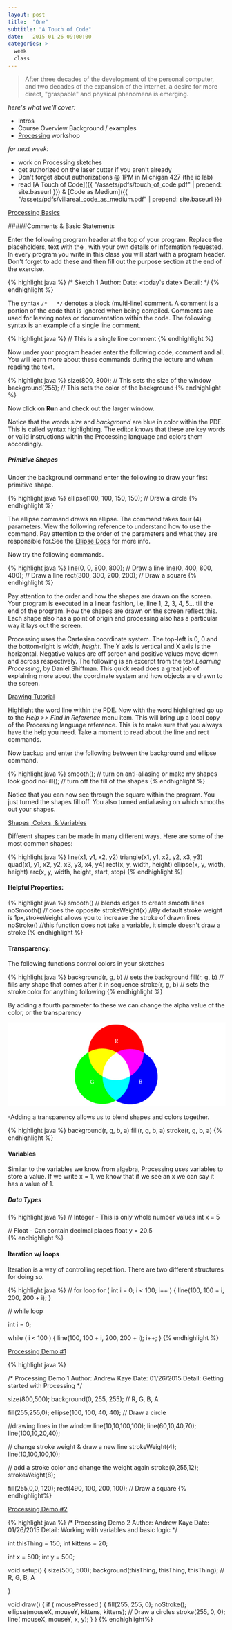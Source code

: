 ```yaml
---
layout: post
title:  "One"
subtitle: "A Touch of Code"
date:   2015-01-26 09:00:00
categories: >
  week
  class
---
```

> After three decades of the development of the personal computer, and two decades of the expansion of the internet, a desire for more direct, "graspable" and physical phenomena is emerging.

*here's what we'll cover:*

- Intros
- Course Overview
  Background / examples
- [Processing](http://processing.org) workshop

*for next week:*

- work on Processing sketches
- get authorized on the laser cutter if you aren't already
- Don't forget about authorizations @ 1PM in Michigan 427 (the io lab)
- read [A Touch of Code]({{ "/assets/pdfs/touch_of_code.pdf" | prepend: site.baseurl }}) & [Code as Medium]({{ "/assets/pdfs/villareal_code_as_medium.pdf" | prepend: site.baseurl }})

<div class="expander">
  <a href="javascript:void(0)" id="js-expander-trigger" class="expander-trigger expander-hidden demo">Processing Basics</a>
  <div id="js-expander-content" class="expander-content" markdown="1">

  #####Comments & Basic Statements

  Enter the following program header at the top of your program. Replace the
  placeholders, text with the <context>, with your own details or information requested.
  In every program you write in this class you will start with a program header.
  Don't forget to add these and then fill out the purpose section at the end of the exercise.

  {% highlight java %}
  /*
  Sketch 1
  Author: <first name> <last name>
  Date: <today's date>
  Detail: <short paragraph explaining your sketch>
  */
  {% endhighlight %}

  The syntax `/*   */` denotes a block (multi-line) comment. A comment is a
  portion of the code that is ignored when being compiled. Comments are used for
  leaving notes or documentation within the code. The following syntax is an
  example of a single line comment.

  {% highlight java %}
  // This is a single line comment
  {% endhighlight %}

  Now under your program header enter the following code, comment and all. You
  will learn more about these commands during the lecture and when reading the text.

  {% highlight java %}
  size(800, 800); // This sets the size of the window
  background(255);  // This sets the color of the background
  {% endhighlight %}

  Now click on **Run** and check out the larger window.

  Notice that the words *size* and *background* are blue in color within the PDE.
  This is called syntax highlighting. The editor knows that these are key words or
  valid instructions within the Processing language and colors them accordingly.

  ##### Primitive Shapes
  Under the background command enter the following to draw your first primitive shape.

  {% highlight java %}
  ellipse(100, 100, 150, 150);  // Draw a circle
  {% endhighlight %}

  The ellipse command draws an ellipse. The command takes four (4) parameters.
  View the following reference to understand how to use the command. Pay attention to
  the order of the parameters and what they are responsible for.See the [Ellipse Docs](http://processing.org/reference/ellipse_.html)
  for more info.

  Now try the following commands.

  {% highlight java %}
  line(0, 0, 800, 800); // Draw a line
  line(0, 400, 800, 400); // Draw a line
  rect(300, 300, 200, 200); // Draw a square
  {% endhighlight %}

  Pay attention to the order and how the shapes are drawn on the screen. Your
  program is executed in a linear fashion, i.e, line 1, 2, 3, 4, 5... till the end
  of the program. How the shapes are drawn on the screen reflect this. Each shape
  also has a point of origin and processing also has a particular way it lays out the screen.

  Processing uses the Cartesian coordinate system.  The top-left is 0, 0 and the
  bottom-right is *width*, *height*.  The Y axis is vertical and X axis is the horizontal.
  Negative values are off screen and positive values move down and across respectively.
  The following is an excerpt from the text *Learning Processing*, by Daniel Shiffman.
  This quick read does a great job of explaining more about the coordinate system and
  how objects are drawn to the screen.

  [Drawing Tutorial](http://processing.org/tutorials/drawing/)

  Highlight the word line within the PDE. Now with the word highlighted go up to
  the *Help >> Find in Reference* menu item. This will bring up a local copy of the
  Processing language reference. This is to make sure that you always have the help
  you need. Take a moment to read about the line and rect commands.

  Now backup and enter the following between the background and ellipse command.

  {% highlight java %}
  smooth();  // turn on anti-aliasing or make my shapes look good
  noFill();  // turn off the fill of the shapes
  {% endhighlight %}

  Notice that you can now see through the square within the program. You just
  turned the shapes fill off. You also turned antialiasing on which smooths out your shapes.


  </div>
</div>

<div class="expander">
  <a href="javascript:void(0)" id="js-expander-trigger-2" class="expander-trigger expander-hidden demo">Shapes, Colors, & Variables</a>
  <div id="js-expander-content-2" class="expander-content" markdown="1">

  Different shapes can be made in many different ways. Here are some of the most common shapes:

  {% highlight java %}
  line(x1, y1, x2, y2)
  triangle(x1, y1, x2, y2, x3, y3)
  quad(x1, y1, x2, y2, x3, y3, x4, y4)
  rect(x, y, width, height)
  ellipse(x, y, width, height)
  arc(x, y, width, height, start, stop)
  {% endhighlight %}

  #### Helpful Properties:

  {% highlight java %}
  smooth() // blends edges to create smooth lines
  noSmooth() // does the opposite
  strokeWeight(x) //By default stroke weight is 1px,strokeWeight allows you to increase the stroke of drawn lines
  noStroke() //this function does not take a variable, it simple doesn't draw a stroke
  {% endhighlight %}

  #### Transparency:

  The following functions control colors in your sketches

  {% highlight java %}
  background(r, g, b) // sets the background
  fill(r, g, b) // fills any shape that comes after it in sequence
  stroke(r, g, b) // sets the stroke color for anything following
  {% endhighlight %}

  By adding a fourth parameter to these we can change the alpha value of the color, or the transparency

  ![RGBA](/assets/rgb.jpg)


  -Adding a transparency allows us to blend shapes and colors together.

  {% highlight java %}
  background(r, g, b, a)
  fill(r, g, b, a)
  stroke(r, g, b, a)
  {% endhighlight %}

  #### Variables

  Similar to the variables we know from algebra, Processing uses variables to store a value.
  If we write x = 1, we know that if we see an x we can say it has a value of 1.

  ##### Data Types

  {% highlight java %}
  // Integer - This is only whole number values
  int x = 5

  // Float - Can contain decimal places
  float y = 20.5  
  {% endhighlight %}

  #### Iteration w/ loops

  Iteration is a way of controlling repetition. There are two different structures for doing so.

  {% highlight java %}
  // for loop
  for ( int i = 0; i < 100; i++ ) {
    line(100, 100 + i, 200, 200 + i);
  }

  // while loop

  int i = 0;

  while ( i < 100 ) {
    line(100, 100 + i, 200, 200 + i);
    i++;
  }
  {% endhighlight %}

  </div>
</div>

<div class="expander">
  <a href="javascript:void(0)" id="js-expander-trigger-3" class="expander-trigger expander-hidden demo">Processing Demo #1</a>
  <div id="js-expander-content-3" class="expander-content" markdown="1">

  {% highlight java %}

  /*
  Processing Demo 1
  Author: Andrew Kaye
  Date: 01/26/2015
  Detail: Getting started with Processing
  */

  size(800,500);
  background(0, 255, 255); // R, G, B, A

  fill(255,255,0);
  ellipse(100, 100, 40, 40);  // Draw a circle

  //drawing lines in the window
  line(10,10,100,100);
  line(60,10,40,70);
  line(100,10,20,40);

  // change stroke weight & draw a new line
  strokeWeight(4);
  line(10,100,100,10);

  // add a stroke color and change the weight again
  stroke(0,255,12);
  strokeWeight(8);

  fill(255,0,0, 120);
  rect(490, 100, 200, 100); // Draw a square
  {% endhighlight%}
  </div>
</div>

<div class="expander">
  <a href="javascript:void(0)" id="js-expander-trigger-4" class="expander-trigger expander-hidden demo">Processing Demo #2</a>
  <div id="js-expander-content-4" class="expander-content" markdown="1">

  {% highlight java %}
  /*
  Processing Demo 2
  Author: Andrew Kaye
  Date: 01/26/2015
  Detail: Working with variables and basic logic
  */

  int thisThing = 150;
  int kittens = 20;

  int x = 500;
  int y = 500;

  void setup() {
    size(500, 500);
    background(thisThing, thisThing, thisThing); // R, G, B, A

  }

  void draw() {
    if ( mousePressed ) {
      fill(255, 255, 0);
      noStroke();
      ellipse(mouseX, mouseY, kittens, kittens);  // Draw a circles
      stroke(255, 0, 0);
      line( mouseX, mouseY, x, y);
    }
  }
  {% endhighlight%}
  </div>
</div>
